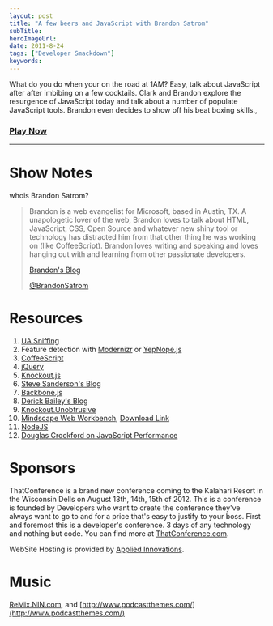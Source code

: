 ```yaml
---
layout: post 
title: "A few beers and JavaScript with Brandon Satrom"
subTitle: 
heroImageUrl: 
date: 2011-8-24
tags: ["Developer Smackdown"]
keywords: 
---
```


What do you do when your on the road at 1AM? Easy, talk about JavaScript after after imbibing on a few cocktails. Clark and Brandon explore the resurgence of JavaScript today and talk about a number of populate JavaScript tools. Brandon even decides to show off his beat boxing skills.,

### [Play Now](http://www.podtrac.com/pts/redirect.mp3/DeveloperSmackdown.com/Services/PodcastServices.svc/GetPodcast/ds_058.mp3)

* * *
<p>

# Show Notes

<p>whois Brandon Satrom?

> Brandon is a web evangelist for Microsoft, based in Austin, TX. A unapologetic lover of the web, Brandon loves to talk about HTML, JavaScript, CSS, Open Source and whatever new shiny tool or technology has distracted him from that other thing he was working on (like CoffeeScript). Brandon loves writing and speaking and loves hanging out with and learning from other passionate developers.
> 
> [Brandon's Blog](http://userinexperience.com/)
> 
> [@BrandonSatrom](http://twitter.com/brandonsatrom)

#  Resources

1.  [UA Sniffing](http://en.wikipedia.org/wiki/User_agent)
2.  Feature detection with [Modernizr](http://www.modernizr.com/) or [YepNope.js](http://yepnopejs.com/)
3.  [CoffeeScript](http://jashkenas.github.com/coffee-script/)
4.  [jQuery](http://jQuery.com)
5.  [Knockout.js](http://knockoutjs.com/)
6.  [Steve Sanderson's Blog](http://blog.stevensanderson.com/)
7.  [Backbone.js](http://documentcloud.github.com/backbone/)
8.  [Derick Bailey's Blog](http://lostechies.com/derickbailey/)
9.  [Knockout.Unobtrusive](http://userinexperience.com/?p=689)
10.  [Mindscape Web Workbench](http://www.mindscapehq.com/products/web-workbench), [Download Link](http://visualstudiogallery.msdn.microsoft.com/2b96d16a-c986-4501-8f97-8008f9db141a)
11.  [NodeJS](http://nodejs.org/)
12.  [Douglas Crockford on JavaScript Performance](http://crockford.com/javascript/performance.html)

# Sponsors

ThatConference is a brand new conference coming to the Kalahari Resort in the Wisconsin Dells on August 13th, 14th, 15th of 2012\. This is a conference is founded by Developers who want to create the conference they've always want to go to and for a price that's easy to justify to your boss. First and foremost this is a developer's conference. 3 days of any technology and nothing but code. You can find more at [ThatConference.com](http://ThatConference.com).

WebSite Hosting is provided by [Applied Innovations](http://www.appliedi.net/).

# Music

[ReMix.NIN.com](http://ReMix.NIN.com), and [http://www.podcastthemes.com/](http://www.podcastthemes.com/)
</p>
